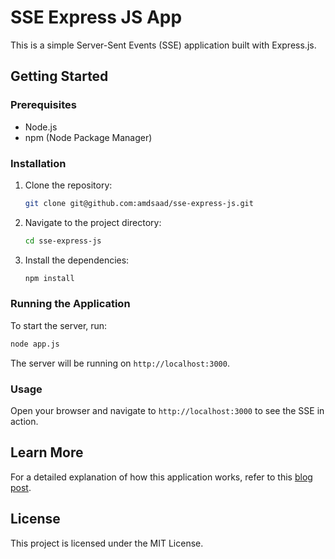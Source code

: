 # SSE Express JS App

This is a simple Server-Sent Events (SSE) application built with Express.js.

## Getting Started

### Prerequisites

- Node.js
- npm (Node Package Manager)

### Installation

1. Clone the repository:
    ```sh
    git clone git@github.com:amdsaad/sse-express-js.git
    ```
2. Navigate to the project directory:
    ```sh
    cd sse-express-js
    ```
3. Install the dependencies:
    ```sh
    npm install
    ```

### Running the Application

To start the server, run:
```sh
node app.js
```

The server will be running on `http://localhost:3000`.

### Usage

Open your browser and navigate to `http://localhost:3000` to see the SSE in action.

## Learn More

For a detailed explanation of how this application works, refer to this [blog post](https://amd.codes/posts/real-time-updates-with-sse-and-express-js).

## License

This project is licensed under the MIT License.